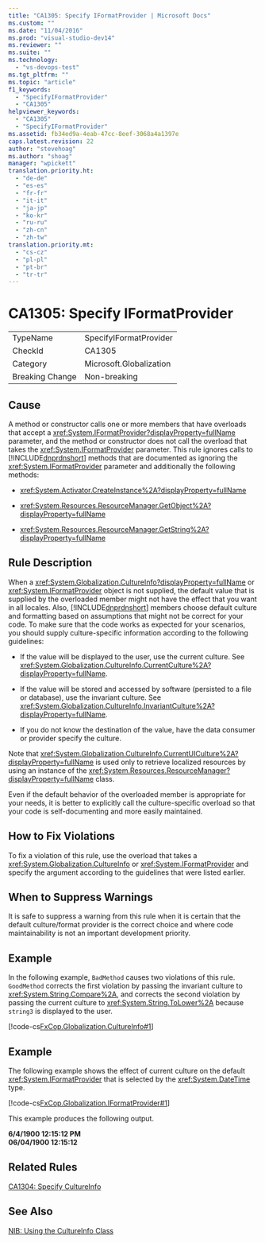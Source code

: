 ```yaml
---
title: "CA1305: Specify IFormatProvider | Microsoft Docs"
ms.custom: ""
ms.date: "11/04/2016"
ms.prod: "visual-studio-dev14"
ms.reviewer: ""
ms.suite: ""
ms.technology: 
  - "vs-devops-test"
ms.tgt_pltfrm: ""
ms.topic: "article"
f1_keywords: 
  - "SpecifyIFormatProvider"
  - "CA1305"
helpviewer_keywords: 
  - "CA1305"
  - "SpecifyIFormatProvider"
ms.assetid: fb34ed9a-4eab-47cc-8eef-3068a4a1397e
caps.latest.revision: 22
author: "stevehoag"
ms.author: "shoag"
manager: "wpickett"
translation.priority.ht: 
  - "de-de"
  - "es-es"
  - "fr-fr"
  - "it-it"
  - "ja-jp"
  - "ko-kr"
  - "ru-ru"
  - "zh-cn"
  - "zh-tw"
translation.priority.mt: 
  - "cs-cz"
  - "pl-pl"
  - "pt-br"
  - "tr-tr"
---
```

# CA1305: Specify IFormatProvider
|||  
|-|-|  
|TypeName|SpecifyIFormatProvider|  
|CheckId|CA1305|  
|Category|Microsoft.Globalization|  
|Breaking Change|Non-breaking|  
  
## Cause  
 A method or constructor calls one or more members that have overloads that accept a <xref:System.IFormatProvider?displayProperty=fullName> parameter, and the method or constructor does not call the overload that takes the <xref:System.IFormatProvider> parameter. This rule ignores calls to [!INCLUDE[dnprdnshort](../code-quality/includes/dnprdnshort_md.md)] methods that are documented as ignoring the <xref:System.IFormatProvider> parameter and additionally the following methods:  
  
-   <xref:System.Activator.CreateInstance%2A?displayProperty=fullName>  
  
-   <xref:System.Resources.ResourceManager.GetObject%2A?displayProperty=fullName>  
  
-   <xref:System.Resources.ResourceManager.GetString%2A?displayProperty=fullName>  
  
## Rule Description  
 When a <xref:System.Globalization.CultureInfo?displayProperty=fullName> or <xref:System.IFormatProvider> object is not supplied, the default value that is supplied by the overloaded member might not have the effect that you want in all locales. Also, [!INCLUDE[dnprdnshort](../code-quality/includes/dnprdnshort_md.md)] members choose default culture and formatting based on assumptions that might not be correct for your code. To make sure that the code works as expected for your scenarios, you should supply culture-specific information according to the following guidelines:  
  
-   If the value will be displayed to the user, use the current culture. See <xref:System.Globalization.CultureInfo.CurrentCulture%2A?displayProperty=fullName>.  
  
-   If the value will be stored and accessed by software (persisted to a file or database), use the invariant culture. See <xref:System.Globalization.CultureInfo.InvariantCulture%2A?displayProperty=fullName>.  
  
-   If you do not know the destination of the value, have the data consumer or provider specify the culture.  
  
 Note that <xref:System.Globalization.CultureInfo.CurrentUICulture%2A?displayProperty=fullName> is used only to retrieve localized resources by using an instance of the <xref:System.Resources.ResourceManager?displayProperty=fullName> class.  
  
 Even if the default behavior of the overloaded member is appropriate for your needs, it is better to explicitly call the culture-specific overload so that your code is self-documenting and more easily maintained.  
  
## How to Fix Violations  
 To fix a violation of this rule, use the overload that takes a <xref:System.Globalization.CultureInfo> or <xref:System.IFormatProvider> and specify the argument according to the guidelines that were listed earlier.  
  
## When to Suppress Warnings  
 It is safe to suppress a warning from this rule when it is certain that the default culture/format provider is the correct choice and where code maintainability is not an important development priority.  
  
## Example  
 In the following example, `BadMethod` causes two violations of this rule. `GoodMethod` corrects the first violation by passing the invariant culture to <xref:System.String.Compare%2A>, and corrects the second violation by passing the current culture to <xref:System.String.ToLower%2A> because `string3` is displayed to the user.  
  
 [!code-cs[FxCop.Globalization.CultureInfo#1](../code-quality/codesnippet/CSharp/ca1305-specify-iformatprovider_1.cs)]  
  
## Example  
 The following example shows the effect of current culture on the default <xref:System.IFormatProvider> that is selected by the <xref:System.DateTime> type.  
  
 [!code-cs[FxCop.Globalization.IFormatProvider#1](../code-quality/codesnippet/CSharp/ca1305-specify-iformatprovider_2.cs)]  
  
 This example produces the following output.  
  
 **6/4/1900 12:15:12 PM**  
**06/04/1900 12:15:12**   
## Related Rules  
 [CA1304: Specify CultureInfo](../code-quality/ca1304-specify-cultureinfo.md)  
  
## See Also  
 [NIB: Using the CultureInfo Class](http://msdn.microsoft.com/en-us/d4329e34-64c3-4d1e-8c73-5b0ee626ba7a)